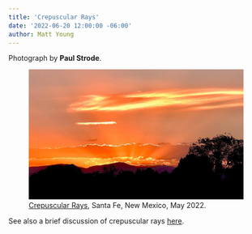 ```yaml
---
title: 'Crepuscular Rays'
date: '2022-06-20 12:00:00 -06:00'
author: Matt Young
---
```


Photograph by **Paul Strode**.

<figure>
<img src="/uploads/2022/Strode_Crepuscular_Rays_Santa_Fe_May_600.jpg" alt="Crepuscular Rays"/>
<figcaption><a href="https://en.wikipedia.org/wiki/Crepuscular_rays">Crepuscular Rays</a>, Santa Fe, New Mexico, May 2022.
</figcaption>
</figure>

See also a brief discussion of crepuscular rays <a href="https://pandasthumb.org/archives/2021/04/crepuscular-rays.html">here</a>.
